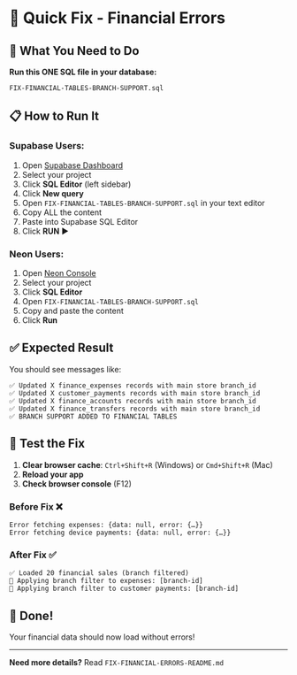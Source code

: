 # 🔧 Quick Fix - Financial Errors

## 🎯 What You Need to Do

**Run this ONE SQL file in your database:**

```
FIX-FINANCIAL-TABLES-BRANCH-SUPPORT.sql
```

## 📋 How to Run It

### Supabase Users:

1. Open [Supabase Dashboard](https://app.supabase.com)
2. Select your project
3. Click **SQL Editor** (left sidebar)
4. Click **New query**
5. Open `FIX-FINANCIAL-TABLES-BRANCH-SUPPORT.sql` in your text editor
6. Copy ALL the content
7. Paste into Supabase SQL Editor
8. Click **RUN** ▶️

### Neon Users:

1. Open [Neon Console](https://console.neon.tech)
2. Select your project
3. Click **SQL Editor**
4. Open `FIX-FINANCIAL-TABLES-BRANCH-SUPPORT.sql`
5. Copy and paste the content
6. Click **Run**

## ✅ Expected Result

You should see messages like:

```
✅ Updated X finance_expenses records with main store branch_id
✅ Updated X customer_payments records with main store branch_id
✅ Updated X finance_accounts records with main store branch_id
✅ Updated X finance_transfers records with main store branch_id
✅ BRANCH SUPPORT ADDED TO FINANCIAL TABLES
```

## 🧪 Test the Fix

1. **Clear browser cache**: `Ctrl+Shift+R` (Windows) or `Cmd+Shift+R` (Mac)
2. **Reload your app**
3. **Check browser console** (F12)

### Before Fix ❌
```
Error fetching expenses: {data: null, error: {…}}
Error fetching device payments: {data: null, error: {…}}
```

### After Fix ✅
```
✅ Loaded 20 financial sales (branch filtered)
🏪 Applying branch filter to expenses: [branch-id]
🏪 Applying branch filter to customer payments: [branch-id]
```

## 🎉 Done!

Your financial data should now load without errors!

---

**Need more details?** Read `FIX-FINANCIAL-ERRORS-README.md`


